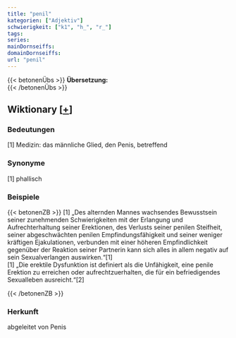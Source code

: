 ```yaml
---
title: "penil"
kategorien: ["Adjektiv"]
schwierigkeit: ["k1", "h_", "r_"]
tags:
series:
mainDornseiffs:
domainDornseiffs:
url: "penil"
---
```


{{< betonenÜbs >}}
**Übersetzung:**  
{{< /betonenÜbs >}}

## Wiktionary [[+](https://de.wiktionary.org/wiki/penil)]

### Bedeutungen
[1] Medizin: das männliche Glied, den Penis, betreffend  

### Synonyme
[1] phallisch  

### Beispiele
{{< betonenZB >}}
[1] „Des alternden Mannes wachsendes Bewusstsein seiner zunehmenden Schwierigkeiten mit der Erlangung und Aufrechterhaltung seiner Erektionen, des Verlusts seiner penilen Steifheit, seiner abgeschwächten penilen Empfindungsfähigkeit und seiner weniger kräftigen Ejakulationen, verbunden mit einer höheren Empfindlichkeit gegenüber der Reaktion seiner Partnerin kann sich alles in allem negativ auf sein Sexualverlangen auswirken.“[1]  
[1] „Die erektile Dysfunktion ist definiert als die Unfähigkeit, eine penile Erektion zu erreichen oder aufrechtzuerhalten, die für ein befriedigendes Sexualleben ausreicht.“[2]  

{{< /betonenZB >}}
### Herkunft
abgeleitet von Penis  


